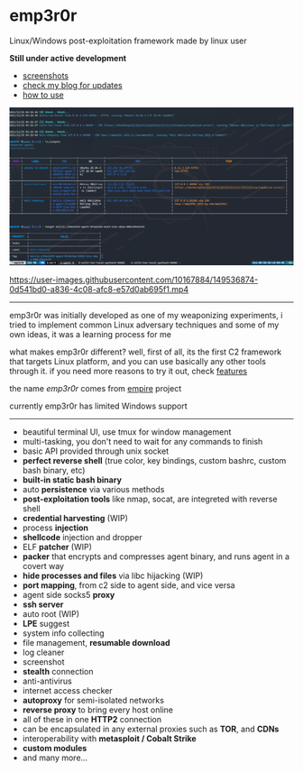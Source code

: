 # emp3r0r
Linux/Windows post-exploitation framework made by linux user

**Still under active development**

- [screenshots](./FEATURES.md)
- [check my blog for updates](https://jm33.me)
- [how to use](https://github.com/jm33-m0/emp3r0r/wiki)

![c2](./img/c2transports.png)



https://user-images.githubusercontent.com/10167884/149536874-0d541bd0-a836-4c08-afc8-e57d0ab695f1.mp4



----------

emp3r0r was initially developed as one of my weaponizing experiments, i tried to implement common Linux adversary techniques and some of my own ideas, it was a learning process for me

what makes emp3r0r different? well, first of all, its the first C2 framework that targets Linux platform, and you can use basically any other tools through it. if you need more reasons to try it out, check [features](./FEATURES.md)

the name *emp3r0r* comes from [empire](https://github.com/BC-SECURITY/Empire/) project

currently emp3r0r has limited Windows support

----------

* beautiful terminal UI, use tmux for window management
* multi-tasking, you don't need to wait for any commands to finish
* basic API provided through unix socket
* **perfect reverse shell** (true color, key bindings, custom bashrc, custom bash binary, etc)
* **built-in static bash binary**
* auto **persistence** via various methods
* **post-exploitation tools** like nmap, socat, are integreted with reverse shell
* **credential harvesting** (WIP)
* process **injection**
* **shellcode** injection and dropper
* ELF **patcher** (WIP)
* **packer** that encrypts and compresses agent binary, and runs agent in a covert way
* **hide processes and files** via libc hijacking (WIP)
* **port mapping**, from c2 side to agent side, and vice versa
* agent side socks5 **proxy**
* **ssh server**
* auto root (WIP)
* **LPE** suggest
* system info collecting
* file management, **resumable download**
* log cleaner
* screenshot
* **stealth** connection
* anti-antivirus
* internet access checker
* **autoproxy** for semi-isolated networks
* **reverse proxy** to bring every host online
* all of these in one **HTTP2** connection
* can be encapsulated in any external proxies such as **TOR**, and **CDNs**
* interoperability with **metasploit / Cobalt Strike**
* **custom modules**
* and many more...
